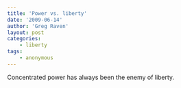 ```yaml
---
title: 'Power vs. liberty'
date: '2009-06-14'
author: 'Greg Raven'
layout: post
categories:
    - liberty
tags:
    - anonymous
---
```


Concentrated power has always been the enemy of liberty.